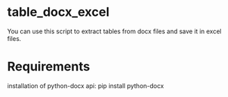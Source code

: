 # table_docx_excel
You can use this script to extract tables from docx files and save it in excel files.

# Requirements
installation of python-docx api:
pip install python-docx
